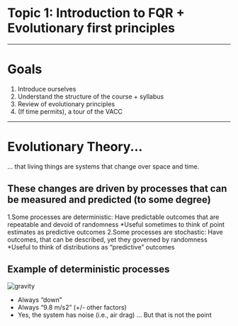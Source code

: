 # Topic 1: Introduction to FQR + Evolutionary first principles
---
# Goals
1. Introduce ourselves 
2. Understand the structure of the course + syllabus
3. Review of evolutionary principles
4. (If time permits), a tour of the VACC
---
# Evolutionary Theory...
... that living things are systems that change over space and time.

## These changes are driven by processes that can be measured and predicted (to some degree)
1.Some processes are deterministic: Have predictable outcomes that are repeatable and devoid of randomness
*Useful sometimes to think of point estimates as predictive outcomes
2.Some processes are stochastic: Have outcomes, that can be described, yet they governed by randomness
*Useful to think of distributions as “predictive” outcomes 

## Example of deterministic processes 

![gravity](https://clairesbasketball.weebly.com/uploads/6/4/2/3/64231753/179231_orig.png)

* Always “down”
* Always “9.8 m/s2” (+/- other factors)
* Yes, the system has noise (i.e., air drag) … But that is not the point
